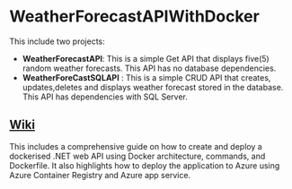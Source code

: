 # WeatherForecastAPIWithDocker
This include two projects:
- **WeatherForecastAPI**: This is a simple Get API that displays five(5) random weather forecasts. This API has no database dependencies.
- **WeatherForeCastSQLAPI** : This is a simple CRUD API that creates, updates,deletes and displays weather forecast stored in the database.
This API has dependencies with SQL Server.

## [Wiki](https://github.com/Adeola-Aderibigbe/WeatherForecastAPIWithDocker/wiki)
This includes a comprehensive guide on how to create and deploy a dockerised .NET web API using Docker architecture, commands, and Dockerfile.
It also highlights how to deploy the application to Azure using Azure Container Registry and Azure app service.


